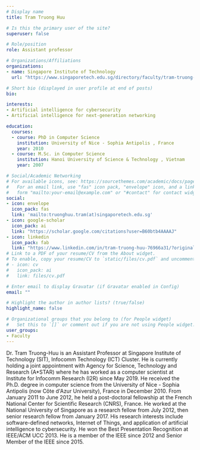 ```yaml
---
# Display name
title: Tram Truong Huu

# Is this the primary user of the site?
superuser: false

# Role/position
role: Assistant professor

# Organizations/Affiliations
organizations:
- name: Singapore Institute of Technology
  url: "https://www.singaporetech.edu.sg/directory/faculty/tram-truong-huu"

# Short bio (displayed in user profile at end of posts)
bio: 

interests:
- Artificial intelligence for cybersecurity
- Artificial intelligence for next-generation networking

education:
  courses:
  - course: PhD in Computer Science
    institution: University of Nice - Sophia Antipolis , France
    year: 2010
  - course: M.Sc. in Computer Science
    institution: Hanoi University of Science & Technology , Vietnam
    year: 2007

# Social/Academic Networking
# For available icons, see: https://sourcethemes.com/academic/docs/page-builder/#icons
#   For an email link, use "fas" icon pack, "envelope" icon, and a link in the
#   form "mailto:your-email@example.com" or "#contact" for contact widget.
social:
- icon: envelope
  icon_pack: fas
  link: 'mailto:truonghuu.tram(at)singaporetech.edu.sg'
- icon: google-scholar
  icon_pack: ai
  link: "https://scholar.google.com/citations?user=B60btb4AAAAJ"
- icon: linkedin
  icon_pack: fab
  link: "https://www.linkedin.com/in/tram-truong-huu-76966a31/?originalSubdomain=sg"
# Link to a PDF of your resume/CV from the About widget.
# To enable, copy your resume/CV to `static/files/cv.pdf` and uncomment the lines below.
# - icon: cv
#   icon_pack: ai
#   link: files/cv.pdf

# Enter email to display Gravatar (if Gravatar enabled in Config)
email: ""

# Highlight the author in author lists? (true/false)
highlight_name: false

# Organizational groups that you belong to (for People widget)
#   Set this to `[]` or comment out if you are not using People widget.
user_groups:
- Faculty
---
```


Dr. Tram Truong-Huu is an Assistant Professor at Singapore Institute of Technology (SIT), Infocomm Technology (ICT) Cluster. He is currently holding a joint appointment with Agency for Science, Technology and Research (A*STAR) where he has worked as a computer scientist at Institute for Infocomm Research (I2R) since May 2019. He received the Ph.D. degree in computer science from the University of Nice - Sophia Antipolis (now Côte d'Azur University), France in December 2010. From January 2011 to June 2012, he held a post-doctoral fellowship at the French National Center for Scientific Research (CNRS), France. He worked at the National University of Singapore as a research fellow from July 2012, then senior research fellow from January 2017. His research interests include software-defined networks, Internet of Things, and application of artificial intelligence to cybersecurity. He won the Best Presentation Recognition at IEEE/ACM UCC 2013. He is a member of the IEEE since 2012 and Senior Member of the IEEE since 2015.
